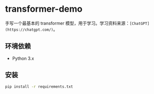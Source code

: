 # transformer-demo

手写一个最基本的 transformer 模型，用于学习。学习资料来源：`[ChatGPT](https://chatgpt.com/)`。

## 环境依赖

- Python 3.x

## 安装

```bash
pip install -r requirements.txt
```
